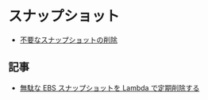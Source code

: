 # スナップショット

- [不要なスナップショットの削除](ec2.snapshot.py)

## 記事

- [無駄な EBS スナップショットを Lambda で定期削除する](https://qiita.com/hiwm0126/items/e6aec1d117805d123591)
